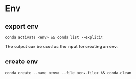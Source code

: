 # Env

## export env
```
conda activate <env> && conda list --explicit
```
The output can be used as the input <env-file> for creating an env.

## create env
```
conda create --name <env> --file <env-file> && conda-clean
```
